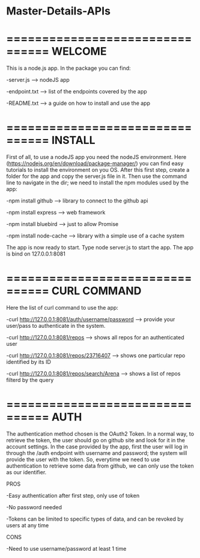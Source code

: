 # Master-Details-APIs
================================
WELCOME
================================
This is a node.js app.
In the package you can find:

-server.js --> nodeJS app

-endpoint.txt --> list of the endpoints covered by the app

-README.txt --> a guide on how to install and use the app

================================ 
INSTALL 
================================ 
First of all, to use a nodeJS app you need the nodeJS environment. 
Here (https://nodejs.org/en/download/package-manager/) you can find easy tutorials to install the environment on you OS.
After this first step, create a folder for the app and copy the server.js file in it. 
Then use the command line to navigate in the dir; we need to install the npm modules used by the app:

-npm install github --> library to connect to the github api

-npm install express --> web framework

-npm install bluebird --> just to allow Promise

-npm install node-cache --> library with a simple use of a cache system

The app is now ready to start. Type node server.js to start the app. The app is bind on 127.0.0.1:8081

================================ 
CURL COMMAND 
================================ 
Here the list of curl command to use the app:

-curl http://127.0.0.1:8081/auth/username/password --> provide your user/pass to authenticate in the system.

-curl http://127.0.0.1:8081/repos --> shows all repos for an authenticated user

-curl http://127.0.0.1:8081/repos/23716407 --> shows one particular repo identified by its ID

-curl http://127.0.0.1:8081/repos/search/Arena --> shows a list of repos filterd by the query

================================ 
AUTH
================================ 
The authentication method chosen is the OAuth2 Token.
In a normal way, to retrieve the token, the user should go on github site and look for it in the account settings.
In the case provided by the app, first the user will log in through the /auth endpoint with username and password; the system will provide the user with the token.
So, everytime we need to use authentication to retrieve some data from github, we can only use the token as our identifier.

PROS

-Easy authentication after first step, only use of token

-No password needed

-Tokens can be limited to specific types of data, and can be revoked by users at any time

CONS

-Need to use username/password at least 1 time
